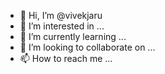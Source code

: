 - 👋 Hi, I’m @vivekjaru
- 👀 I’m interested in ...
- 🌱 I’m currently learning ...
- 💞️ I’m looking to collaborate on ...
- 📫 How to reach me ...

<!---
vivekjaru/vivekjaru is a ✨ special ✨ repository because its `README.md` (this file) appears on your GitHub profile.
You can click the Preview link to take a look at your changes.
--->
